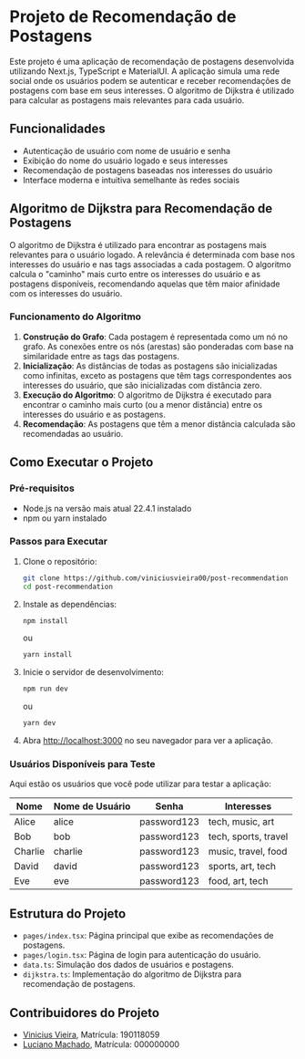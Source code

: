 # Projeto de Recomendação de Postagens

Este projeto é uma aplicação de recomendação de postagens desenvolvida utilizando Next.js, TypeScript e MaterialUI. A aplicação simula uma rede social onde os usuários podem se autenticar e receber recomendações de postagens com base em seus interesses. O algoritmo de Dijkstra é utilizado para calcular as postagens mais relevantes para cada usuário.

## Funcionalidades

- Autenticação de usuário com nome de usuário e senha
- Exibição do nome do usuário logado e seus interesses
- Recomendação de postagens baseadas nos interesses do usuário
- Interface moderna e intuitiva semelhante às redes sociais

## Algoritmo de Dijkstra para Recomendação de Postagens

O algoritmo de Dijkstra é utilizado para encontrar as postagens mais relevantes para o usuário logado. A relevância é determinada com base nos interesses do usuário e nas tags associadas a cada postagem. O algoritmo calcula o "caminho" mais curto entre os interesses do usuário e as postagens disponíveis, recomendando aquelas que têm maior afinidade com os interesses do usuário.

### Funcionamento do Algoritmo

1. **Construção do Grafo**: Cada postagem é representada como um nó no grafo. As conexões entre os nós (arestas) são ponderadas com base na similaridade entre as tags das postagens.
2. **Inicialização**: As distâncias de todas as postagens são inicializadas como infinitas, exceto as postagens que têm tags correspondentes aos interesses do usuário, que são inicializadas com distância zero.
3. **Execução do Algoritmo**: O algoritmo de Dijkstra é executado para encontrar o caminho mais curto (ou a menor distância) entre os interesses do usuário e as postagens.
4. **Recomendação**: As postagens que têm a menor distância calculada são recomendadas ao usuário.

## Como Executar o Projeto

### Pré-requisitos

- Node.js na versão mais atual 22.4.1 instalado
- npm ou yarn instalado

### Passos para Executar

1. Clone o repositório:
   ```bash
   git clone https://github.com/viniciusvieira00/post-recommendation
   cd post-recommendation
   ```

2. Instale as dependências:
   ```bash
   npm install
   ```
   ou
   ```bash
   yarn install
   ```

3. Inicie o servidor de desenvolvimento:
   ```bash
   npm run dev
   ```
   ou
   ```bash
   yarn dev
   ```

4. Abra [http://localhost:3000](http://localhost:3000) no seu navegador para ver a aplicação.

### Usuários Disponíveis para Teste

Aqui estão os usuários que você pode utilizar para testar a aplicação:

| Nome     | Nome de Usuário | Senha        | Interesses               |
|----------|-----------------|--------------|--------------------------|
| Alice    | alice           | password123  | tech, music, art         |
| Bob      | bob             | password123  | tech, sports, travel     |
| Charlie  | charlie         | password123  | music, travel, food      |
| David    | david           | password123  | sports, art, tech        |
| Eve      | eve             | password123  | food, art, tech          |

## Estrutura do Projeto

- `pages/index.tsx`: Página principal que exibe as recomendações de postagens.
- `pages/login.tsx`: Página de login para autenticação do usuário.
- `data.ts`: Simulação dos dados de usuários e postagens.
- `dijkstra.ts`: Implementação do algoritmo de Dijkstra para recomendação de postagens.

## Contribuidores do Projeto

- [Vinicius Vieira](https://github.com/viniciusvieira00), Matrícula: 190118059
- [Luciano Machado](https://github.com/Hierophylax), Matrícula: 000000000

